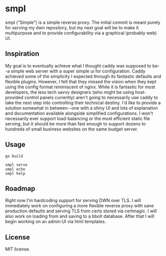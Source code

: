 # smpl

smpl ("Simple") is a simple reverse proxy. The initial commit is meant purely for serving my dwn repository, but my next goal will be to make it multipurpose and to provide configurability via a graphical (probably web) UI.

## Inspiration

My goal is to eventually achieve what I thought caddy was supposed to be--a simple web server with a super simple ui for configuration. Caddy achieved some of the simplicity I expected through its fantastic defaults and flexible plugins. However, I felt that they missed the vision when they kept using the config format reminiscent of nginx. While it is fantastic for most developers, the less tech savvy designers (who might be using host-provided control panels currently) aren't going to necessarily use caddy to take the next step into controlling their technical destiny. I'd like to provide a solution somewhat in between--one with a shiny UI and lots of explanation and documentation available alongside simplified configurations. I won't necessarily ever support load-balancing or the most efficient static file serving, but it should be more than fast enough to support dozens to hundreds of small business websites on the same budget server.

## Usage

```
go build

smpl serve
smpl echo
smpl help
```

## Roadmap

Right now I'm hardcoding support for serving DWN over TLS. I will immediately work on configuring a more flexible reverse proxy with sane production defaults and serving TLS from certs stored via certmagic. I will also work on loading from and saving to a bbolt database. After that I will begin working on an admin UI via html templates.

## License

MIT license.